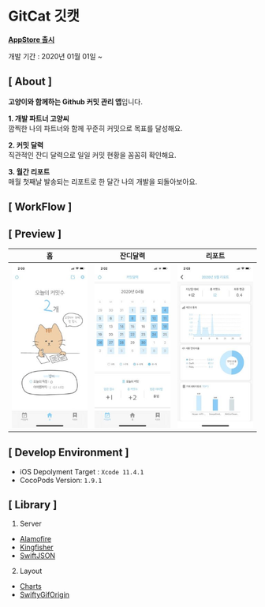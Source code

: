# GitCat 깃캣

**[AppStore 출시](https://apps.apple.com/kr/app/gitcat/id1510368007)**

개발 기간 : 2020년 01월 01일 ~ 


## [ About ]

**고양이와 함께하는 Github 커밋 관리 앱**입니다.

**1. 개발 파트너 고양씨** <br>
깜찍한 나의 파트너와 함께 꾸준히 커밋으로 목표를 달성해요. 

**2. 커밋 달력** <br>
직관적인 잔디 달력으로 일일 커밋 현황을 꼼꼼히 확인해요.

**3. 월간 리포트** <br>
매월 첫째날 발송되는 리포트로 한 달간 나의 개발을 되돌아보아요.

## [ WorkFlow ]             

## [ Preview ]
| 홈                    | 잔디달력                                  | 리포트                                  |
|:------------------------------:|:---------------------------------:|:---------------------------------:|
|![](ReadmeResource/screenshot_1.jpeg) |![](ReadmeResource/screenshot_2.jpeg) |![](ReadmeResource/screenshot_3.jpeg) |


## [ Develop Environment ]
- iOS Depolyment Target : `Xcode 11.4.1`
- CocoPods Version:  `1.9.1`


## [ Library ]

1. Server
- [Alamofire](https://github.com/Alamofire/Alamofire)
- [Kingfisher](https://github.com/onevcat/Kingfisher)
- [SwiftJSON](https://github.com/SwiftyJSON/SwiftyJSON)

2. Layout
- [Charts](https://github.com/danielgindi/Charts)
- [SwiftyGifOrigin](https://github.com/swiftgif/SwiftGif)


